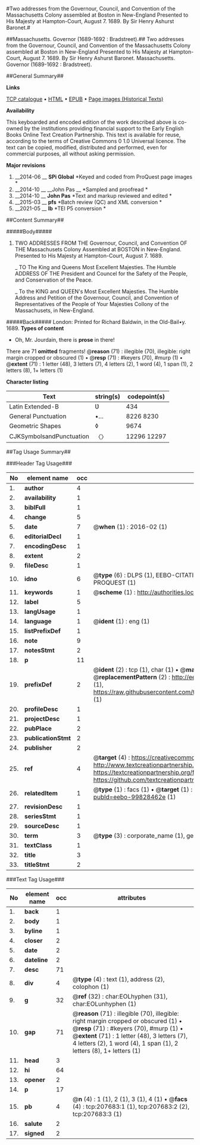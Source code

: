 #Two addresses from the Governour, Council, and Convention of the Massachusetts Colony assembled at Boston in New-England Presented to His Majesty at Hampton-Court, August 7. 1689. By Sir Henry Ashurst Baronet.#

##Massachusetts. Governor (1689-1692 : Bradstreet).##
Two addresses from the Governour, Council, and Convention of the Massachusetts Colony assembled at Boston in New-England Presented to His Majesty at Hampton-Court, August 7. 1689. By Sir Henry Ashurst Baronet.
Massachusetts. Governor (1689-1692 : Bradstreet).

##General Summary##

**Links**

[TCP catalogue](http://www.ota.ox.ac.uk/tcp/)  • 
[HTML](http://tei.it.ox.ac.uk/tcp/Texts-HTML/free/B26/B26630.html)  • 
[EPUB](http://tei.it.ox.ac.uk/tcp/Texts-EPUB/free/B26/B26630.epub) • 
[Page images (Historical Texts)](https://historicaltexts.jisc.ac.uk/eebo-99828462e)

**Availability**

This keyboarded and encoded edition of the work described above is co-owned by the
    institutions providing financial support to the Early English Books Online Text Creation
    Partnership. This text is available for reuse, according to the terms of  Creative Commons 0 1.0 Universal
    licence. The text can be copied, modified, distributed and performed, even for commercial
    purposes, all without asking permission.

**Major revisions**

1. __2014-06 __ __SPi Global__ *Keyed and coded from ProQuest page images *
1. __2014-10 __ __John Pas __ *Sampled and proofread *
1. __2014-10 __ __John Pas__ *Text and markup reviewed and edited *
1. __2015-03 __ __pfs__ *Batch review (QC) and XML conversion *
1. __2021-05 __ __lb__ *TEI P5 conversion *

##Content Summary##

#####Body#####

1. TWO ADDRESSES FROM THE Governour, Council, and Convention OF THE Massachusets Colony Assembled at BOSTON in New-England. Presented to His Majesty at Hampton-Court, August 7. 1689.

    _ TO The King and Queens Most Excellent Majesties. The Humble ADDRESS OF THE President and Councel for the Safety of the People, and Conservation of the Peace.

    _ To the KING and QUEEN's Most Excellent Majesties. The Humble Address and Petition of the Governour, Council, and Convention of Representatives of the People of Your Majesties Collony of the Massachusets, in New-England.

#####Back#####
London: Printed for Richard Baldwin, in the Old-Bail•y. 1689.
**Types of content**

  * Oh, Mr. Jourdain, there is **prose** in there!

There are 71 **omitted** fragments! 
 @__reason__ (71) : illegible (70), illegible: right margin cropped or obscured (1)  •  @__resp__ (71) : #keyers (70), #murp (1)  •  @__extent__ (71) : 1 letter (48), 3 letters (7), 4 letters (2), 1 word (4), 1 span (1), 2 letters (8), 1+ letters (1)

**Character listing**


|Text|string(s)|codepoint(s)|
|---|---|---|
|Latin Extended-B|Ʋ|434|
|General Punctuation|•…|8226 8230|
|Geometric Shapes|◊|9674|
|CJKSymbolsandPunctuation|〈〉|12296 12297|

##Tag Usage Summary##

###Header Tag Usage###

|No|element name|occ|attributes|
|---|---|---|---|
|1.|__author__|4||
|2.|__availability__|1||
|3.|__biblFull__|1||
|4.|__change__|5||
|5.|__date__|7| @__when__ (1) : 2016-02 (1)|
|6.|__editorialDecl__|1||
|7.|__encodingDesc__|1||
|8.|__extent__|2||
|9.|__fileDesc__|1||
|10.|__idno__|6| @__type__ (6) : DLPS (1), EEBO-CITATION (1), VID (1), EEBO-PROQUEST (1), STC (1), PROQUEST (1)|
|11.|__keywords__|1| @__scheme__ (1) : http://authorities.loc.gov/ (1)|
|12.|__label__|5||
|13.|__langUsage__|1||
|14.|__language__|1| @__ident__ (1) : eng (1)|
|15.|__listPrefixDef__|1||
|16.|__note__|9||
|17.|__notesStmt__|2||
|18.|__p__|11||
|19.|__prefixDef__|2| @__ident__ (2) : tcp (1), char (1)  •  @__matchPattern__ (2) : ([0-9\-]+):([0-9IVX]+) (1), (.+) (1)  •  @__replacementPattern__ (2) : http://eebo.chadwyck.com/downloadtiff?vid=$1&page=$2 (1), https://raw.githubusercontent.com/textcreationpartnership/Texts/master/tcpchars.xml#$1 (1)|
|20.|__profileDesc__|1||
|21.|__projectDesc__|1||
|22.|__pubPlace__|2||
|23.|__publicationStmt__|2||
|24.|__publisher__|2||
|25.|__ref__|4| @__target__ (4) : https://creativecommons.org/publicdomain/zero/1.0/ (1), http://www.textcreationpartnership.org/docs/. (1), https://textcreationpartnership.org/faq/#faq05 (1), https://github.com/textcreationpartnership (1)|
|26.|__relatedItem__|1| @__type__ (1) : facs (1)  •  @__target__ (1) : https://data.historicaltexts.jisc.ac.uk/view?pubId=eebo-99828462e (1)|
|27.|__revisionDesc__|1||
|28.|__seriesStmt__|1||
|29.|__sourceDesc__|1||
|30.|__term__|3| @__type__ (3) : corporate_name (1), geographic_name (2)|
|31.|__textClass__|1||
|32.|__title__|3||
|33.|__titleStmt__|2||


###Text Tag Usage###

|No|element name|occ|attributes|
|---|---|---|---|
|1.|__back__|1||
|2.|__body__|1||
|3.|__byline__|1||
|4.|__closer__|2||
|5.|__date__|2||
|6.|__dateline__|2||
|7.|__desc__|71||
|8.|__div__|4| @__type__ (4) : text (1), address (2), colophon (1)|
|9.|__g__|32| @__ref__ (32) : char:EOLhyphen (31), char:EOLunhyphen (1)|
|10.|__gap__|71| @__reason__ (71) : illegible (70), illegible: right margin cropped or obscured (1)  •  @__resp__ (71) : #keyers (70), #murp (1)  •  @__extent__ (71) : 1 letter (48), 3 letters (7), 4 letters (2), 1 word (4), 1 span (1), 2 letters (8), 1+ letters (1)|
|11.|__head__|3||
|12.|__hi__|64||
|13.|__opener__|2||
|14.|__p__|17||
|15.|__pb__|4| @__n__ (4) : 1 (1), 2 (1), 3 (1), 4 (1)  •  @__facs__ (4) : tcp:207683:1 (1), tcp:207683:2 (2), tcp:207683:3 (1)|
|16.|__salute__|2||
|17.|__signed__|2||
